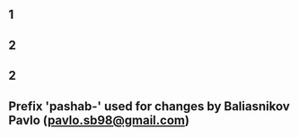 ## 1



## 2



## 2



## Prefix 'pashab-' used for changes by Baliasnikov Pavlo (pavlo.sb98@gmail.com)
